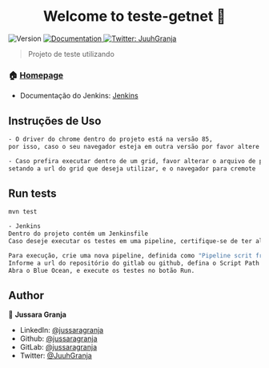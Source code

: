 <h1 align="center">Welcome to teste-getnet 👋</h1>
<p>
  <img alt="Version" src="https://img.shields.io/badge/version-1.0.0-blue.svg?cacheSeconds=2592000" />
  <a href="https://site.getnet.com.br/" target="_blank">
    <img alt="Documentation" src="https://img.shields.io/badge/documentation-yes-brightgreen.svg" />
  </a>
  <a href="https://twitter.com/JuuhGranja" target="_blank">
    <img alt="Twitter: JuuhGranja" src="https://img.shields.io/twitter/follow/JuuhGranja.svg?style=social" />
  </a>
</p>

> Projeto de teste utilizando 

### 🏠 [Homepage](https://site.getnet.com.br/)

* Documentação do Jenkins: [Jenkins](https://www.jenkins.io/doc/tutorials/build-a-java-app-with-maven)

## Instruções de Uso
   
```sh
- O driver do chrome dentro do projeto está na versão 85,
por isso, caso o seu navegador esteja em outra versão por favor altere o driver dentro do diretório src/test/resources/driver

- Caso prefira executar dentro de um grid, favor alterar o arquivo de propriedades (config.properties)
setando a url do grid que deseja utilizar, e o navegador para cremote
```

## Run tests

```sh
mvn test
```

```sh
- Jenkins
Dentro do projeto contém um Jenkinsfile
Caso deseje executar os testes em uma pipeline, certifique-se de ter alterado a url do selenium grid dentro do config.properties

Para execução, crie uma nova pipeline, definida como "Pipeline scrit from SCM - GIT"
Informe a url do repositório do gitlab ou github, defina o Script Path como Jenkinsfile e salve.
Abra o Blue Ocean, e execute os testes no botão Run.
```


## Author

👤 **Jussara Granja**

* LinkedIn: [@jussaragranja](https://linkedin.com/in/jussaragranja)
* Github: [@jussaragranja](https://github.com/jussaragranja)
* GitLab: [@jussaragranja](https://gitlab.com/jussaragranja)
* Twitter: [@JuuhGranja](https://twitter.com/JuuhGranja)
